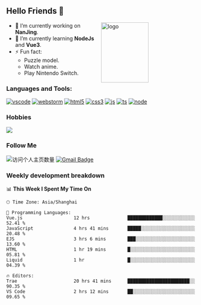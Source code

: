 ## Hello Friends 👋

<img src="https://github-readme-stats.vercel.app/api?username=Eugeniocode&show_icons=true&theme=vue" alt="logo" height="160" align="right" width="50%" />

- 🔭 I’m currently working on **NanJing**.
- 🌱 I’m currently learning **NodeJs** and **Vue3**.
- ⚡ Fun fact: 
  - Puzzle model.
  - Watch anime.
  - Play Nintendo Switch.



### Languages and Tools:

[![vscode](https://img.shields.io/badge/Visual%20Studio%20Code-blue?style=flat-square&logo=visualstudiocode&logoColor=ffffff)]()
[![webstorm](https://img.shields.io/badge/webstorm-528DD7?style=flat-square&logo=webstorm&logoColor=#ffffff)]()
[![html5](https://img.shields.io/badge/-HTML5-F16528?style=flat-square&logo=html5&logoColor=ffffff)]()
[![css3](https://img.shields.io/badge/-CSS3-3699D5?style=flat-square&logo=css3&logoColor=ffffff)]()
[![js](https://img.shields.io/badge/-Javascript-F0DA50?style=flat-square&logo=javascript&logoColor=ffffff)]()
[![ts](https://img.shields.io/badge/-Typescript-083061?style=flat-square&logo=typescript&logoColor=ffffff)]()
[![node](https://img.shields.io/badge/-Node.js-80BD00?style=flat-square&logo=nodedotjs&logoColor=ffffff)]()


### Hobbies

![](https://img.shields.io/badge/-Nintendo%20Switch-e60012?style=flat-square&logo=nintendo%20switch&logoColor=ffffff)

### Follow Me
![访问个人主页数量](https://komarev.com/ghpvc/?username=Eugeniocode&color=blue)
[![Gmail Badge](https://img.shields.io/badge/mail-eugeniocode@yeah.net-blue?style=flat&logo=Gmail&logoColor=white&link=mailto:eugeniocode@yeah.net)](mailto:eugeniocode@yeah.net)


### Weekly development breakdown
<!--START_SECTION:waka-->
📊 **This Week I Spent My Time On** 

```text
🕑︎ Time Zone: Asia/Shanghai

💬 Programming Languages: 
Vue.js                   12 hrs              █████████████░░░░░░░░░░░░   52.41 % 
JavaScript               4 hrs 41 mins       █████░░░░░░░░░░░░░░░░░░░░   20.48 % 
EJS                      3 hrs 6 mins        ███░░░░░░░░░░░░░░░░░░░░░░   13.60 % 
HTML                     1 hr 19 mins        █░░░░░░░░░░░░░░░░░░░░░░░░   05.81 % 
Liquid                   1 hr                █░░░░░░░░░░░░░░░░░░░░░░░░   04.39 % 

🔥 Editors: 
Trae                     20 hrs 41 mins      ███████████████████████░░   90.35 % 
VS Code                  2 hrs 12 mins       ██░░░░░░░░░░░░░░░░░░░░░░░   09.65 % 
```


<!--END_SECTION:waka-->


